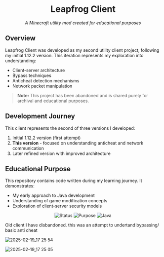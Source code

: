 <div align="center">
  <h1>Leapfrog Client</h1>
  <p><i>A Minecraft utility mod created for educational purposes</i></p>
</div>

## Overview

Leapfrog Client was developed as my second utility client project, following my initial 1.12.2 version. This iteration represents my exploration into understanding:

* Client-server architecture
* Bypass techniques
* Anticheat detection mechanisms
* Network packet manipulation

> **Note:** This project has been abandoned and is shared purely for archival and educational purposes.

## Development Journey

This client represents the second of three versions I developed:
1. Initial 1.12.2 version (first attempt)
2. **This version** - focused on understanding anticheat and network communication
3. Later refined version with improved architecture

## Educational Purpose

This repository contains code written during my learning journey. It demonstrates:

* My early approach to Java development
* Understanding of game modification concepts
* Exploration of client-server security models

<div align="center">
  <p>
    <img src="https://img.shields.io/badge/Status-Archived-yellow?style=for-the-badge" alt="Status"/>
    <img src="https://img.shields.io/badge/Purpose-Educational-blue?style=for-the-badge" alt="Purpose"/>
    <img src="https://img.shields.io/badge/Java-Development-orange?style=for-the-badge&logo=openjdk&logoColor=white" alt="Java"/>
  </p>
</div>

Old client I have disbandoned. this was an attempt to undertand bypassing/ basic anti cheat

![2025-02-19_17 25 54](https://github.com/user-attachments/assets/68e89d3c-c7cb-475f-97a9-6dd937580f77)

![2025-02-19_17 25 05](https://github.com/user-attachments/assets/8d3da61c-8b39-464d-81fb-6d5517317ed9)

